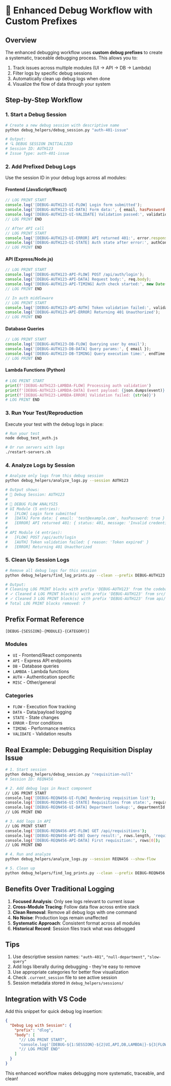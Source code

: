 # 🚀 Enhanced Debug Workflow with Custom Prefixes

## Overview

The enhanced debugging workflow uses **custom debug prefixes** to create a systematic, traceable debugging process. This allows you to:

1. Track issues across multiple modules (UI → API → DB → Lambda)
2. Filter logs by specific debug sessions
3. Automatically clean up debug logs when done
4. Visualize the flow of data through your system

## Step-by-Step Workflow

### 1. Start a Debug Session

```bash
# Create a new debug session with descriptive name
python debug_helpers/debug_session.py "auth-401-issue"

# Output:
# 🔍 DEBUG SESSION INITIALIZED
# Session ID: AUTH123
# Issue Type: auth-401-issue
```

### 2. Add Prefixed Debug Logs

Use the session ID in your debug logs across all modules:

#### Frontend (JavaScript/React)
```javascript
// LOG PRINT START
console.log('[DEBUG-AUTH123-UI-FLOW] Login form submitted');
console.log('[DEBUG-AUTH123-UI-DATA] Form data:', { email, hasPassword: !!password });
console.log('[DEBUG-AUTH123-UI-VALIDATE] Validation passed:', validationResult);
// LOG PRINT END

// After API call
// LOG PRINT START
console.log('[DEBUG-AUTH123-UI-ERROR] API returned 401:', error.response);
console.log('[DEBUG-AUTH123-UI-STATE] Auth state after error:', authContext.state);
// LOG PRINT END
```

#### API (Express/Node.js)
```javascript
// LOG PRINT START
console.log('[DEBUG-AUTH123-API-FLOW] POST /api/auth/login');
console.log('[DEBUG-AUTH123-API-DATA] Request body:', req.body);
console.log('[DEBUG-AUTH123-API-TIMING] Auth check started:', new Date().toISOString());
// LOG PRINT END

// In auth middleware
// LOG PRINT START
console.log('[DEBUG-AUTH123-API-AUTH] Token validation failed:', validateResult);
console.log('[DEBUG-AUTH123-API-ERROR] Returning 401 Unauthorized');
// LOG PRINT END
```

#### Database Queries
```javascript
// LOG PRINT START
console.log('[DEBUG-AUTH123-DB-FLOW] Querying user by email');
console.log('[DEBUG-AUTH123-DB-DATA] Query params:', { email });
console.log('[DEBUG-AUTH123-DB-TIMING] Query execution time:', endTime - startTime);
// LOG PRINT END
```

#### Lambda Functions (Python)
```python
# LOG PRINT START
print(f'[DEBUG-AUTH123-LAMBDA-FLOW] Processing auth validation')
print(f'[DEBUG-AUTH123-LAMBDA-DATA] Event payload: {json.dumps(event)}')
print(f'[DEBUG-AUTH123-LAMBDA-ERROR] Validation failed: {str(e)}')
# LOG PRINT END
```

### 3. Run Your Test/Reproduction

Execute your test with the debug logs in place:

```bash
# Run your test
node debug_test_auth.js

# Or run servers with logs
./restart-servers.sh
```

### 4. Analyze Logs by Session

```bash
# Analyze only logs from this debug session
python debug_helpers/analyze_logs.py --session AUTH123

# Output shows:
# 📌 Debug Session: AUTH123
# 
# 🔄 DEBUG FLOW ANALYSIS
# UI Module (5 entries):
#   [FLOW] Login form submitted
#   [DATA] Form data: { email: 'test@example.com', hasPassword: true }
#   [ERROR] API returned 401: { status: 401, message: 'Invalid credentials' }
# 
# API Module (4 entries):
#   [FLOW] POST /api/auth/login
#   [AUTH] Token validation failed: { reason: 'Token expired' }
#   [ERROR] Returning 401 Unauthorized
```

### 5. Clean Up Session Logs

```bash
# Remove all debug logs for this session
python debug_helpers/find_log_prints.py --clean --prefix DEBUG-AUTH123

# Output:
# Cleaning LOG PRINT blocks with prefix 'DEBUG-AUTH123' from the codebase...
# ✓ Cleaned 4 LOG PRINT block(s) with prefix 'DEBUG-AUTH123' from src/pages/LoginPage.tsx
# ✓ Cleaned 3 LOG PRINT block(s) with prefix 'DEBUG-AUTH123' from api/auth.js
# Total LOG PRINT blocks removed: 7
```

## Prefix Format Reference

```
[DEBUG-{SESSION}-{MODULE}-{CATEGORY}]
```

### Modules
- `UI` - Frontend/React components
- `API` - Express API endpoints
- `DB` - Database queries
- `LAMBDA` - Lambda functions
- `AUTH` - Authentication specific
- `MISC` - Other/general

### Categories
- `FLOW` - Execution flow tracking
- `DATA` - Data/payload logging
- `STATE` - State changes
- `ERROR` - Error conditions
- `TIMING` - Performance metrics
- `VALIDATE` - Validation results

## Real Example: Debugging Requisition Display Issue

```bash
# 1. Start session
python debug_helpers/debug_session.py "requisition-null"
# Session ID: REQN456

# 2. Add debug logs in React component
// LOG PRINT START
console.log('[DEBUG-REQN456-UI-FLOW] Rendering requisition list');
console.log('[DEBUG-REQN456-UI-STATE] Requisitions from state:', requisitions);
console.log('[DEBUG-REQN456-UI-DATA] Department lookup:', departmentId, lookupService.getDepartment(departmentId));
// LOG PRINT END

# 3. Add logs in API
// LOG PRINT START
console.log('[DEBUG-REQN456-API-FLOW] GET /api/requisitions');
console.log('[DEBUG-REQN456-API-DB] Query result:', rows.length, 'requisitions');
console.log('[DEBUG-REQN456-API-DATA] First requisition:', rows[0]);
// LOG PRINT END

# 4. Run and analyze
python debug_helpers/analyze_logs.py --session REQN456 --show-flow

# 5. Clean up
python debug_helpers/find_log_prints.py --clean --prefix DEBUG-REQN456
```

## Benefits Over Traditional Logging

1. **Focused Analysis**: Only see logs relevant to current issue
2. **Cross-Module Tracing**: Follow data flow across entire stack
3. **Clean Removal**: Remove all debug logs with one command
4. **No Noise**: Production logs remain unaffected
5. **Systematic Approach**: Consistent format across all modules
6. **Historical Record**: Session files track what was debugged

## Tips

1. Use descriptive session names: `"auth-401"`, `"null-department"`, `"slow-query"`
2. Add logs liberally during debugging - they're easy to remove
3. Use appropriate categories for better flow visualization
4. Check `.current_session` file to see active session
5. Session metadata stored in `debug_helpers/sessions/`

## Integration with VS Code

Add this snippet for quick debug log insertion:

```json
{
  "Debug Log with Session": {
    "prefix": "dlog",
    "body": [
      "// LOG PRINT START",
      "console.log('[DEBUG-${1:SESSION}-${2|UI,API,DB,LAMBDA|}-${3|FLOW,DATA,STATE,ERROR,TIMING,VALIDATE|}] ${4:message}');",
      "// LOG PRINT END"
    ]
  }
}
```

This enhanced workflow makes debugging more systematic, traceable, and clean!